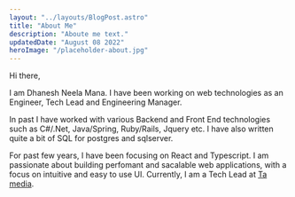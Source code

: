 ```yaml
---
layout: "../layouts/BlogPost.astro"
title: "About Me"
description: "Aboute me text."
updatedDate: "August 08 2022"
heroImage: "/placeholder-about.jpg"
---
```


Hi there,

I am Dhanesh Neela Mana. I have been working on web technologies as an Engineer, Tech Lead and Engineering Manager.

In past I have worked with various Backend and Front End technologies such as C#/.Net, Java/Spring, Ruby/Rails, Jquery etc. I have also written quite a bit of SQL for postgres and sqlserver.

For past few years, I have been focusing on React and Typescript.
I am passionate about building perfomant and sacalable web applications, with a focus on intuitive and easy to use UI.
Currently, I am a Tech Lead at [Ta media](https://www.tamedia.ch/fr/page-daccueil).
